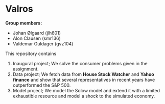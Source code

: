 # Valros

**Group members:**
- Johan Ølgaard (jlh601)
- Alon Clausen (smr136)
- Valdemar Guldager (gvz104)

This repository contains  
1. Inaugural project; We solve the consumer problems given in the assignment.
2. Data project; We fetch data from **House Stock Watcher** and **Yahoo finance** and show that several representatives in recent years have outperformed the S&P 500.
3. Model project; We model the Solow model and extend it with a limited exhaustible resource and model a shock to the simulated economy.

